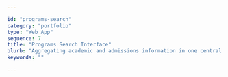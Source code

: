 ```yaml
---

id: "programs-search"
category: "portfolio"
type: "Web App"
sequence: 7
title: "Programs Search Interface"
blurb: "Aggregating academic and admissions information in one central location, with user-friendly filtering and view switcher functionality"
keywords: ""

---
```


